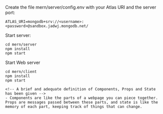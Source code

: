 <!-- How To Run -->
Create the file mern/server/config.env with your Atlas URI and the server port:
```
ATLAS_URI=mongodb+srv://<username>:<password>@sandbox.jadwj.mongodb.net/
```

Start server:
```
cd mern/server
npm install
npm start
```

Start Web server
```
cd mern/client
npm install
npm start

<!-- A brief and adequate definition of Components, Props and State
has been given -->
- Components are like the parts of a webpage you can piece together. Props are messages passed between these parts, and state is like the memory of each part, keeping track of things that can change.

